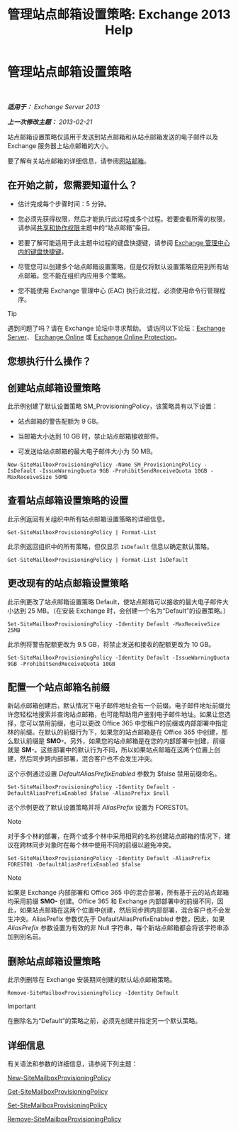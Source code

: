 ﻿---
title: '管理站点邮箱设置策略: Exchange 2013 Help'
TOCTitle: 管理站点邮箱设置策略
ms:assetid: 2f160d1a-a031-461f-8d29-c9cd49ca1645
ms:mtpsurl: https://technet.microsoft.com/zh-cn/library/JJ710340(v=EXCHG.150)
ms:contentKeyID: 50490137
ms.date: 01/11/2018
mtps_version: v=EXCHG.150
ms.translationtype: HT
---

# 管理站点邮箱设置策略

 

_**适用于：** Exchange Server 2013_

_**上一次修改主题：** 2013-02-21_

站点邮箱设置策略仅适用于发送到站点邮箱和从站点邮箱发送的电子邮件以及 Exchange 服务器上站点邮箱的大小。

要了解有关站点邮箱的详细信息，请参阅[网站邮箱](site-mailboxes-exchange-2013-help.md)。

## 在开始之前，您需要知道什么？

  - 估计完成每个步骤时间：5 分钟。

  - 您必须先获得权限，然后才能执行此过程或多个过程。若要查看所需的权限，请参阅[共享和协作权限](sharing-and-collaboration-permissions-exchange-2013-help.md)主题中的“站点邮箱”条目。

  - 若要了解可能适用于此主题中过程的键盘快捷键，请参阅 [Exchange 管理中心内的键盘快捷键](keyboard-shortcuts-in-the-exchange-admin-center-exchange-online-protection-help.md)。

  - 尽管您可以创建多个站点邮箱设置策略，但是仅将默认设置策略应用到所有站点邮箱。您不能在组织内应用多个策略。

  - 您不能使用 Exchange 管理中心 (EAC) 执行此过程，必须使用命令行管理程序。

> [!TIP]  
> 遇到问题了吗？请在 Exchange 论坛中寻求帮助。 请访问以下论坛：<a href="https://go.microsoft.com/fwlink/p/?linkid=60612">Exchange Server</a>、 <a href="https://go.microsoft.com/fwlink/p/?linkid=267542">Exchange Online</a> 或 <a href="https://go.microsoft.com/fwlink/p/?linkid=285351">Exchange Online Protection</a>。


## 您想执行什么操作？

## 创建站点邮箱设置策略

此示例创建了默认设置策略 SM\_ProvisioningPolicy，该策略具有以下设置：

  - 站点邮箱的警告配额为 9 GB。

  - 当邮箱大小达到 10 GB 时，禁止站点邮箱接收邮件。

  - 可发送给站点邮箱的最大电子邮件大小为 50 MB。

<!-- end list -->

    New-SiteMailboxProvisioningPolicy -Name SM_ProvisioningPolicy -IsDefault -IssueWarningQuota 9GB -ProhibitSendReceiveQuota 10GB -MaxReceiveSize 50MB

## 查看站点邮箱设置策略的设置

此示例返回有关组织中所有站点邮箱设置策略的详细信息。

    Get-SiteMailboxProvisioningPolicy | Format-List

此示例返回组织中的所有策略，但仅显示 `IsDefault` 信息以确定默认策略。

    Get-SiteMailboxProvisioningPolicy | Format-List IsDefault

## 更改现有的站点邮箱设置策略

此示例更改了站点邮箱设置策略 Default，使站点邮箱可以接收的最大电子邮件大小达到 25 MB。（在安装 Exchange 时，会创建一个名为“Default”的设置策略。）

    Set-SiteMailboxProvisioningPolicy -Identity Default -MaxReceiveSize 25MB

此示例将警告配额更改为 9.5 GB，将禁止发送和接收的配额更改为 10 GB。

    Set-SiteMailboxProvisioningPolicy -Identity Default -IssueWarningQuota 9GB -ProhibitSendReceiveQuota 10GB

## 配置一个站点邮箱名前缀

新站点邮箱创建后，默认情况下电子邮件地址会有一个前缀。电子邮件地址前缀允许您轻松地搜索并查询站点邮箱，也可能帮助用户鉴别电子邮件地址。如果让您选择，您可以禁用前缀，也可以更改 Office 365 中您租户的前缀或内部部署中指定林的前缀。在默认的前缀行为下，如果您的站点邮箱是在 Office 365 中创建，那么默认前缀是 **SMO-**。另外，如果您的站点邮箱是在您的内部部署中创建，前缀就是 **SM-**。这些部署中的默认行为不同，所以如果站点邮箱在这两个位置上创建，然后同步跨内部部署，混合客户也不会发生冲突。

这个示例通过设置 *DefaultAliasPrefixEnabled* 参数为 $false 禁用前缀命名。

    Set-SiteMailboxProvisioningPolicy -Identity Default -DefaultAliasPrefixEnabled $false -AliasPrefix $null

这个示例更改了默认设置策略并将 *AliasPrefix* 设置为 FOREST01。

> [!NOTE]  
> 对于多个林的部署，在两个或多个林中采用相同的名称创建站点邮箱的情况下，建议在跨林同步对象时在每个林中使用不同的前缀以避免冲突。


    Set-SiteMailboxProvisioningPolicy -Identity Default -AliasPrefix FOREST01 -DefaultAliasPrefixEnabled $false

> [!NOTE]  
> 如果是 Exchange 内部部署和 Office 365 中的混合部署，所有基于云的站点邮箱均采用前缀 <strong>SMO-</strong> 创建。Office 365 和 Exchange 内部部署中的前缀不同，因此，如果站点邮箱在这两个位置中创建，然后同步跨内部部署，混合客户也不会发生冲突。AliasPrefix 参数优先于 DefaultAliasPrefixEnabled 参数，因此，如果 <em>AliasPrefix</em> 参数设置为有效的非 Null 字符串，每个新站点邮箱都会将该字符串添加到别名前。


## 删除站点邮箱设置策略

此示例删除在 Exchange 安装期间创建的默认站点邮箱策略。

    Remove-SiteMailboxProvisioningPolicy -Identity Default

> [!IMPORTANT]  
> 在删除名为“Default”的策略之前，必须先创建并指定另一个默认策略。


## 详细信息

有关语法和参数的详细信息，请参阅下列主题：

[New-SiteMailboxProvisioningPolicy](https://technet.microsoft.com/zh-cn/library/jj218647\(v=exchg.150\))

[Get-SiteMailboxProvisioningPolicy](https://technet.microsoft.com/zh-cn/library/jj218617\(v=exchg.150\))

[Set-SiteMailboxProvisioningPolicy](https://technet.microsoft.com/zh-cn/library/jj218624\(v=exchg.150\))

[Remove-SiteMailboxProvisioningPolicy](https://technet.microsoft.com/zh-cn/library/jj218672\(v=exchg.150\))

